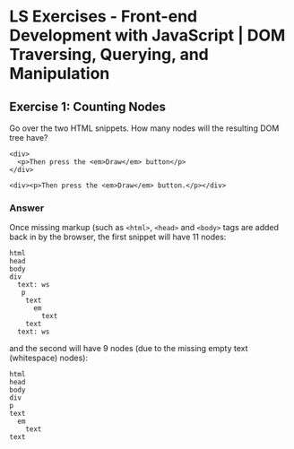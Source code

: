 # LS Exercises - Front-end Development with JavaScript | DOM Traversing, Querying, and Manipulation

## Exercise 1: Counting Nodes

Go over the two HTML snippets. How many nodes will the resulting DOM tree have?

```
<div>
  <p>Then press the <em>Draw</em> button</p>
</div>
```

```
<div><p>Then press the <em>Draw</em> button.</p></div>
```

### Answer

Once missing markup (such as `<html>`, `<head>` and `<body>` tags are added back in by the browser, the first snippet will have 11 nodes:

```
html
head
body
div
  text: ws
   p
    text
      em
        text
    text
  text: ws
```

and the second will have 9 nodes (due to the missing empty text (whitespace) nodes):

```
html
head
body
div
p
text
  em
    text
text
```
